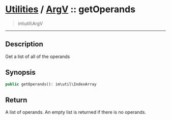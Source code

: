 # [Utilities](util.md) / [ArgV](util-ArgV.md) :: getOperands
 > im\util\ArgV
____

## Description
Get a list of all of the operands

## Synopsis
```php
public getOperands(): im\util\IndexArray
```

## Return
A list of operands. An empty list is returned if there is no operands.
